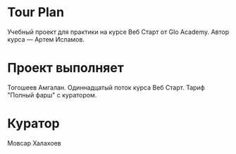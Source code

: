 # Tour Plan
Учебный проект для практики на курсе Веб Старт от Glo Academy. Автор курса — Артем Исламов.


# Проект выполняет
Тогошеев Амгалан. Одиннадцатый поток курса Веб Старт. Тариф "Полный фарш" с куратором.

# Куратор
Мовсар  Халахоев